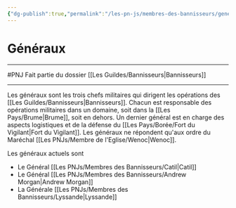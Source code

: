 ```yaml
---
{"dg-publish":true,"permalink":"/les-pn-js/membres-des-bannisseurs/generaux/"}
---
```


# Généraux
---
#PNJ 
Fait partie du dossier [[Les Guildes/Bannisseurs\|Bannisseurs]]

-------
Les généraux sont les trois chefs militaires qui dirigent les opérations des [[Les Guildes/Bannisseurs\|Bannisseurs]]. Chacun est responsable des opérations militaires dans un domaine, soit dans la [[Les Pays/Brume\|Brume]], soit en dehors. Un dernier général est en charge des aspects logistiques et de la défense du [[Les Pays/Borée/Fort du Vigilant\|Fort du Vigilant]]. Les généraux ne répondent qu'aux ordre du Maréchal [[Les PNJs/Membre de l'Eglise/Wenoc\|Wenoc]].

Les généraux actuels sont
- Le Général [[Les PNJs/Membres des Bannisseurs/Catil\|Catil]]
- Le Général [[Les PNJs/Membres des Bannisseurs/Andrew Morgan\|Andrew Morgan]]
- La Générale [[Les PNJs/Membres des Bannisseurs/Lyssande\|Lyssande]]